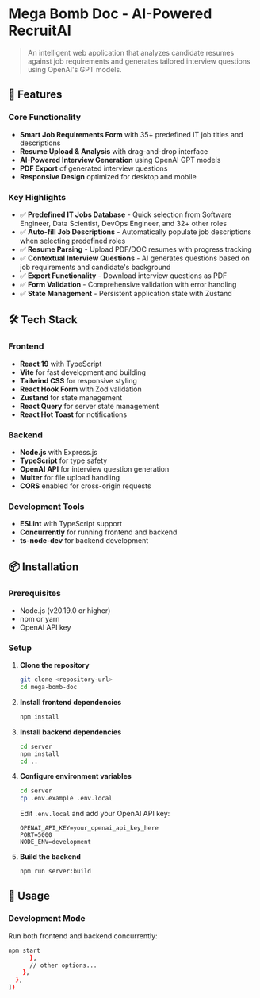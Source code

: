 # Mega Bomb Doc - AI-Powered RecruitAI

> An intelligent web application that analyzes candidate resumes against job requirements and generates tailored interview questions using OpenAI's GPT models.

## 🚀 Features

### Core Functionality
- **Smart Job Requirements Form** with 35+ predefined IT job titles and descriptions
- **Resume Upload & Analysis** with drag-and-drop interface
- **AI-Powered Interview Generation** using OpenAI GPT models
- **PDF Export** of generated interview questions
- **Responsive Design** optimized for desktop and mobile

### Key Highlights
- ✅ **Predefined IT Jobs Database** - Quick selection from Software Engineer, Data Scientist, DevOps Engineer, and 32+ other roles
- ✅ **Auto-fill Job Descriptions** - Automatically populate job descriptions when selecting predefined roles
- ✅ **Resume Parsing** - Upload PDF/DOC resumes with progress tracking
- ✅ **Contextual Interview Questions** - AI generates questions based on job requirements and candidate's background
- ✅ **Export Functionality** - Download interview questions as PDF
- ✅ **Form Validation** - Comprehensive validation with error handling
- ✅ **State Management** - Persistent application state with Zustand

## 🛠️ Tech Stack

### Frontend
- **React 19** with TypeScript
- **Vite** for fast development and building
- **Tailwind CSS** for responsive styling
- **React Hook Form** with Zod validation
- **Zustand** for state management
- **React Query** for server state management
- **React Hot Toast** for notifications

### Backend
- **Node.js** with Express.js
- **TypeScript** for type safety
- **OpenAI API** for interview question generation
- **Multer** for file upload handling
- **CORS** enabled for cross-origin requests

### Development Tools
- **ESLint** with TypeScript support
- **Concurrently** for running frontend and backend
- **ts-node-dev** for backend development

## 📦 Installation

### Prerequisites
- Node.js (v20.19.0 or higher)
- npm or yarn
- OpenAI API key

### Setup

1. **Clone the repository**
   ```bash
   git clone <repository-url>
   cd mega-bomb-doc
   ```

2. **Install frontend dependencies**
   ```bash
   npm install
   ```

3. **Install backend dependencies**
   ```bash
   cd server
   npm install
   cd ..
   ```

4. **Configure environment variables**
   ```bash
   cd server
   cp .env.example .env.local
   ```
   
   Edit `.env.local` and add your OpenAI API key:
   ```env
   OPENAI_API_KEY=your_openai_api_key_here
   PORT=5000
   NODE_ENV=development
   ```

5. **Build the backend**
   ```bash
   npm run server:build
   ```

## 🚀 Usage

### Development Mode
Run both frontend and backend concurrently:
```bash
npm start
      },
      // other options...
    },
  },
])
```
